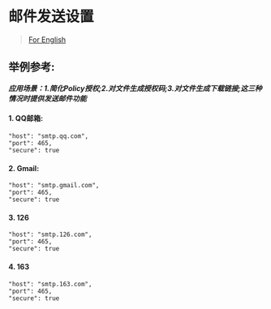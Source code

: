 # 邮件发送设置

> [For English](en-smtpSetting.md)

## 举例参考: 

***应用场景：1.简化Policy授权;2.对文件生成授权码;3.对文件生成下载链接;这三种情况时提供发送邮件功能***


#### 1. QQ邮箱:

```
"host": "smtp.qq.com",
"port": 465,
"secure": true
```

#### 2. Gmail:

```
"host": "smtp.gmail.com",
"port": 465,
"secure": true
```

#### 3. 126

```
"host": "smtp.126.com",
"port": 465,
"secure": true
```

#### 4. 163

```
"host": "smtp.163.com",
"port": 465,
"secure": true
```
